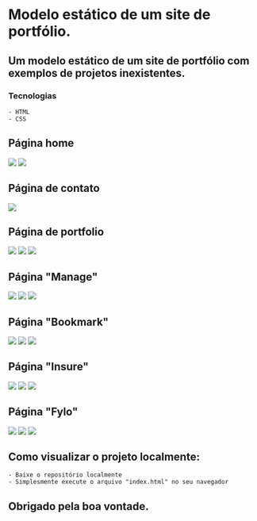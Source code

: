 # Modelo estático de um site de portfólio.

## Um modelo estático de um site de portfólio com exemplos de projetos inexistentes.

### Tecnologias
	- HTML
	- CSS

## Página home
<img src="./mdAssets/portStaticHome1.jpg">
<img src="./mdAssets/portStaticHome2.jpg">

## Página de contato
<img src="./mdAssets/portStaticContact.jpg">

## Página de portfolio
<img src="./mdAssets/portStaticPortfolio1.jpg">
<img src="./mdAssets/portStaticPortfolio2.jpg">
<img src="./mdAssets/portStaticPortfolio3.jpg">

## Página "Manage"
<img src="./mdAssets/portStaticManage1.jpg">
<img src="./mdAssets/portStaticManage2.jpg">
<img src="./mdAssets/portStaticManage3.jpg">

## Página "Bookmark"
<img src="./mdAssets/portStaticBookmark1.jpg">
<img src="./mdAssets/portStaticBookmark2.jpg">
<img src="./mdAssets/portStaticBookmark3.jpg">

## Página "Insure"
<img src="./mdAssets/portStaticInsure.jpg">
<img src="./mdAssets/portStaticInsure2.jpg">
<img src="./mdAssets/portStaticInsure3.jpg">

## Página "Fylo"
<img src="./mdAssets/portStaticFylo.jpg">
<img src="./mdAssets/portStaticFylo2.jpg">
<img src="./mdAssets/portStaticFylo3.jpg">


## Como visualizar o projeto localmente:
    - Baixe o repositório localmente
    - Simplesmente execute o arquivo "index.html" no seu navegador

## Obrigado pela boa vontade.
